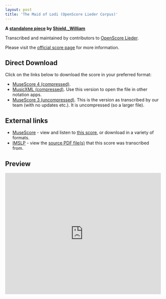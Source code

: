 ```yaml
---
layout: post
title: 'The Maid of Lodi (OpenScore Lieder Corpus)'
---
```


__A [standalone piece](https://fourscoreandmore.org/openscore/lieder/Shield,_William/_/) by [Shield,_William](https://fourscoreandmore.org/openscore/lieder/Shield,_William)__

Transcribed and maintained by contributors to [OpenScore Lieder].

Please visit the [official score page] for more information.

[official score page]: https://musescore.com/openscore-lieder-corpus/scores/6445119
[OpenScore Lieder]: https://musescore.com/openscore-lieder-corpus

## Direct Download

Click on the links below to download the score in your preferred format:
- [MuseScore 4 (compressed)](https://github.com/openscore/lieder/blob/main/scores/Shield,_William/_/The_Maid_of_Lodi/lc6445119.mscz?raw=true).
- [MusicXML (compressed)](https://github.com/openscore/lieder/blob/main/scores/Shield,_William/_/The_Maid_of_Lodi/lc6445119.mxl?raw=true). Use this version to open the file in other notation apps.
- [MuseScore 3 (uncompressed)](https://github.com/openscore/lieder/blob/main/scores/Shield,_William/_/The_Maid_of_Lodi/lc6445119.mscx?raw=true). This is the version as transcribed by our team (with no updates etc.). It is uncompressed (so a larger file).

## External links

- [MuseScore] - view and listen to [this score][MuseScore], or download in a variety of formats.
- [IMSLP] - view the [source PDF file(s)][IMSLP] that this score was transcribed from.

[MuseScore]: https://musescore.com/score/6445119
[IMSLP]: https://imslp.org/wiki/Special:ReverseLookup/516852

## Preview

<iframe width="100%" height="394" src="https://musescore.com/openscore-lieder-corpus/scores/6445119/embed" frameborder="0" allowfullscreen allow="autoplay; fullscreen"></iframe>
